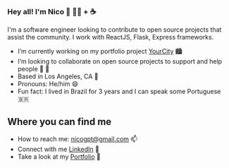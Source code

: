 ### Hey all! I'm Nico 👋 👨‍💻 + ☕

I'm a software engineer looking to contribute to open source projects that assist the community. I work with ReactJS, Flask, Express frameworks.

- I’m currently working on my portfolio project <a href="https://yourcity-app.herokuapp.com/">YourCity</a> 🏙️
- I’m looking to collaborate on open source projects to support and help people 👐 🌱
- Based in Los Angeles, CA 🌴
- Pronouns: He/him 😄
- Fun fact: I lived in Brazil for 3 years and I can speak some Portuguese 🇧🇷

## Where you can find me
- How to reach me: nicogpt@gmail.com 📫
- Connect with me <a href="https://www.linkedin.com/in/nico-pierson/">LinkedIn</a> 💼
- Take a look at my <a href="https://nicopierson.github.io/">Portfolio</a> 🔗
